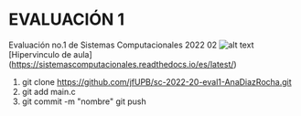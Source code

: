 # EVALUACIÓN 1
Evaluación no.1 de Sistemas Computacionales 2022 02
![alt text](https://upload.wikimedia.org/wikipedia/commons/d/dd/Linux_logo.jpg)
[Hipervinculo de aula] (https://sistemascomputacionales.readthedocs.io/es/latest/)
1. git clone https://github.com/jfUPB/sc-2022-20-eval1-AnaDiazRocha.git
2. git add main.c
3. git commit -m "nombre"
git push
